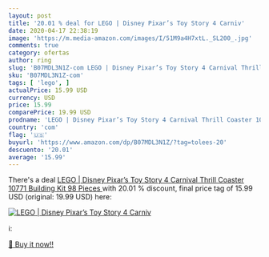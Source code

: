 ```yaml
---
layout: post
title: '20.01 % deal for LEGO | Disney Pixar’s Toy Story 4 Carniv'
date: 2020-04-17 22:38:19
image: 'https://m.media-amazon.com/images/I/51M9a4H7xtL._SL200_.jpg'
comments: true
category: ofertas
author: ring
slug: 'B07MDL3N1Z-com LEGO | Disney Pixar’s Toy Story 4 Carnival Thrill Coaster...'
sku: 'B07MDL3N1Z-com'
tags: [ 'lego', ]
actualPrice: 15.99 USD
currency: USD
price: 15.99
comparePrice: 19.99 USD
prodname: 'LEGO | Disney Pixar’s Toy Story 4 Carnival Thrill Coaster 10771 Building Kit  98 Pieces '
country: 'com'
flag: '🇺🇸'
buyurl: 'https://www.amazon.com/dp/B07MDL3N1Z/?tag=tolees-20'
descuento: '20.01'
average: '15.99'
---
```


There's a deal [LEGO | Disney Pixar’s Toy Story 4 Carnival Thrill Coaster 10771 Building Kit  98 Pieces ](https://www.amazon.com/dp/B07MDL3N1Z/?tag=tolees-20)  with  20.01 % discount, final price tag of  15.99 USD (original: 19.99 USD) here:

[![LEGO | Disney Pixar’s Toy Story 4 Carniv](https://m.media-amazon.com/images/I/51M9a4H7xtL._SL200_.jpg)](https://www.amazon.com/dp/B07MDL3N1Z/?tag=tolees-20)

ℹ️:


[🛒 Buy it now!!](https://www.amazon.com/dp/B07MDL3N1Z/?tag=tolees-20)
